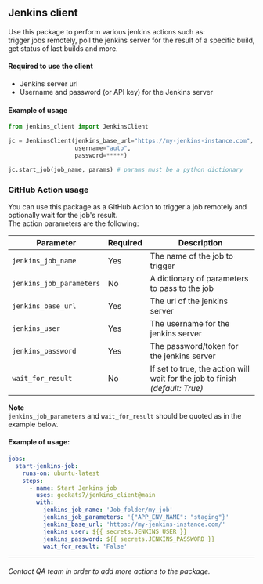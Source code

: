## Jenkins client
Use this package to perform various jenkins actions such as:  
trigger jobs remotely, poll the jenkins server for the result of a specific build,  
get status of last builds and more.


#### Required to use the client

- Jenkins server url
- Username and password (or API key) for the Jenkins server

#### Example of usage
~~~python
from jenkins_client import JenkinsClient

jc = JenkinsClient(jenkins_base_url="https://my-jenkins-instance.com",
                   username="auto",
                   password=*****)

jc.start_job(job_name, params) # params must be a python dictionary
~~~
### GitHub Action usage
You can use this package as a GitHub Action to trigger a job remotely and optionally wait for the job's result.  
The action parameters are the following:  

| Parameter                          | Required  | Description                                                                  |
|------------------------------------|-----------|------------------------------------------------------------------------------|
| `jenkins_job_name`                 | Yes | The name of the job to trigger                                               |
| `jenkins_job_parameters`           | No | A dictionary of parameters to pass to the job                                |
 | `jenkins_base_url`                 | Yes | The url of the jenkins server                                                |
 | `jenkins_user`                     | Yes | The username for the jenkins server                                          |
 | `jenkins_password`                 | Yes | The password/token for the jenkins server                                    |
 | `wait_for_result` | No | If set to true, the action will wait for the job to finish _(default: True)_ |

**Note**  
`jenkins_job_parameters` and `wait_for_result` should be quoted as in the example below.

#### Example of usage:
~~~yaml
jobs:
  start-jenkins-job:
    runs-on: ubuntu-latest
    steps:
      - name: Start Jenkins job
        uses: geokats7/jenkins_client@main
        with:
          jenkins_job_name: 'Job_folder/my_job'
          jenkins_job_parameters: '{"APP_ENV_NAME": "staging"}'
          jenkins_base_url: 'https://my-jenkins-instance.com/'
          jenkins_user: ${{ secrets.JENKINS_USER }}
          jenkins_password: ${{ secrets.JENKINS_PASSWORD }}
          wait_for_result: 'False'
~~~
---
###### Contact QA team in order to add more actions to the package.
